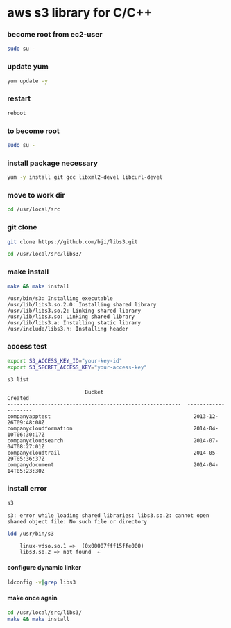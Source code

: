 # aws s3 library for C/C++

### become root from ec2-user 
```bash
sudo su -
```

### update yum
```bash
yum update -y
```

### restart
```bash
reboot
```

### to become root 
```bash
sudo su -
```

### install package necessary
```bash
yum -y install git gcc libxml2-devel libcurl-devel
```

### move to work dir
```bash
cd /usr/local/src
```

### git clone
```bash
git clone https://github.com/bji/libs3.git
```
```bash
cd /usr/local/src/libs3/
```

### make install
```bash
make && make install
```

    /usr/bin/s3: Installing executable
    /usr/lib/libs3.so.2.0: Installing shared library
    /usr/lib/libs3.so.2: Linking shared library
    /usr/lib/libs3.so: Linking shared library
    /usr/lib/libs3.a: Installing static library
    /usr/include/libs3.h: Installing header


### access test
```bash
export S3_ACCESS_KEY_ID="your-key-id"
export S3_SECRET_ACCESS_KEY="your-access-key"

s3 list
```
```
                         Bucket                                 Created
--------------------------------------------------------  --------------------
companyapptest                                              2013-12-26T09:48:08Z
companycloudformation                                       2014-04-10T06:30:17Z
companycloudsearch                                          2014-07-04T08:27:01Z
companycloudtrail                                           2014-05-29T05:36:37Z
companydocument                                             2014-04-14T05:23:30Z

```



### install error
```bash
s3
```

    s3: error while loading shared libraries: libs3.so.2: cannot open shared object file: No such file or directory
    
```bash
ldd /usr/bin/s3
```

        linux-vdso.so.1 =>  (0x00007fff15ffe000)
        libs3.so.2 => not found  ←



#### configure dynamic linker 
```bash
ldconfig -v|grep libs3
```


#### make once again
```bash
cd /usr/local/src/libs3/
make && make install
```
